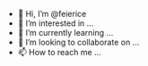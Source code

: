 - 👋 Hi, I’m @feierice
- 👀 I’m interested in ...
- 🌱 I’m currently learning ...
- 💞️ I’m looking to collaborate on ...
- 📫 How to reach me ...

<!---
feierice/feierice is a ✨ special ✨ repository because its `README.md` (this file) appears on your GitHub profile.
You can click the Preview link to take a look at your changes.
--->
